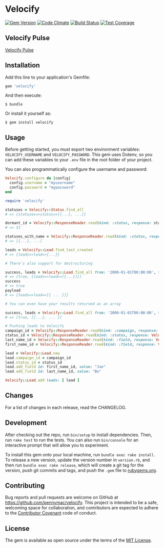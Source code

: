 # Velocify
[![Gem Version](https://badge.fury.io/rb/velocify.svg)](http://badge.fury.io/rb/velocify)
[![Code Climate](https://codeclimate.com/github/pennymac/velocify/badges/gpa.svg)](https://codeclimate.com/github/pennymac/velocify)
[![Build Status](https://travis-ci.org/pennymac/velocify.svg)](https://travis-ci.org/pennymac/velocify)
[![Test Coverage](https://codeclimate.com/github/pennymac/velocify/badges/coverage.svg)](https://codeclimate.com/github/pennymac/velocify/coverage)

## Velocify Pulse
[Velocify Pulse](http://lmhelp.velocify.com/hc/en-us/sections/200304510-Velocify-for-Salesforce-General-Information-Summer-14-Fall-14-Winter-15-)


## Installation

Add this line to your application's Gemfile:

```ruby
gem 'velocify'
```

And then execute:

    $ bundle

Or install it yourself as:

    $ gem install velocify

## Usage

Before getting started, you must export two environment variables: ```VELOCIFY_USERNAME``` and ```VELOCIFY_PASSWORD```.
This gem uses Dotenv, so you can add these variables to your ```.env``` file in the root folder of your project.

You can also programmatically configure the username and password:

``` ruby
Velocify.configure do |config|
  config.username = "myusername"
  config.password = "mypassword"
end
```

``` ruby
require 'velocify'

statuses = Velocify::Status.find_all
# => {statuses=>status=>[{...}, ...]}

dormant_id = Velocify::ResponseReader.read(kind: :status, response: statuses).find_id_by_title 'Dormant'
# => 31

statuses_with_name = Velocify::ResponseReader.read(kind: :status, response: statuses).search_by_title 'Name'
# => [{...}, ...]

leads = Velocify::Lead.find_last_created
# => {leads=>lead=>{...}}

# There's also support for destructuring

success, leads = Velocify::Lead.find_all from: '2000-01-01T00:00:00', to: '2000-02-01T00:00:00', destruct: true
# => [true, {leads=>lead=>[{...}]}]
success
# => true
payload
# => {leads=>lead=>[{ ... }]}

# You can even have your results returned as an array

success, leads = Velocify::Lead.find_all from: '2000-01-01T00:00:00', to: '2000-02-01T00:00:00', destruct: true, return_array: true
# => [true, [{...}, ... }]

# Pushing leads to Velocify
campaign_id = Velocify::ResponseReader.read(kind: :campaign, response: Velocify::Campaign.find_all).find_id_by_title 'Test Campaign'
status_id = Velocify::ResponseReader.read(kind: :status, response: Velocify::Status.find_all).find_id_by_title 'Active'
last_name_id = Velocify::ResponseReader.read(kind: :field, response: Velocify::Field.find_all).find_id_by_title 'Last Name'
first_name_id = Velocify::ResponseReader.read(kind: :field, response: Velocify::Field.find_all).find_id_by_title 'First Name'

lead = Velocify::Lead.new
lead.campaign_id = campaign_id
lead.status_id = status_id
lead.add_field id: first_name_id, value: "Joe"
lead.add_field id: last_name_id, value: "Bo"

Velocify::Lead.add leads: [ lead ]
```

## Changes

For a list of changes in each release, read the CHANGELOG.

## Development

After checking out the repo, run `bin/setup` to install dependencies. Then, run `rake test` to run the tests. You can also run `bin/console` for an interactive prompt that will allow you to experiment.

To install this gem onto your local machine, run `bundle exec rake install`. To release a new version, update the version number in `version.rb`, and then run `bundle exec rake release`, which will create a git tag for the version, push git commits and tags, and push the `.gem` file to [rubygems.org](https://rubygems.org).

## Contributing

Bug reports and pull requests are welcome on GitHub at https://github.com/pennymac/velocify. This project is intended to be a safe, welcoming space for collaboration, and contributors are expected to adhere to the [Contributor Covenant](http://contributor-covenant.org) code of conduct.

## License

The gem is available as open source under the terms of the [MIT License](http://opensource.org/licenses/MIT).
